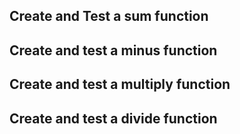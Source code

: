 ## Create and Test a sum function

## Create and test a minus function

## Create and test a multiply function

## Create and test a divide function
